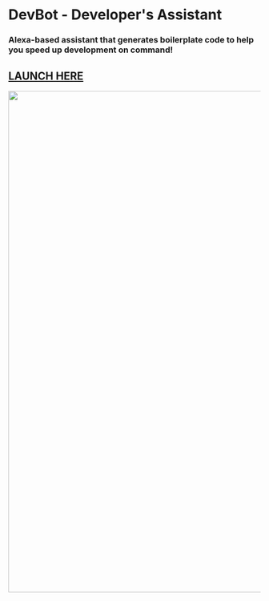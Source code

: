 # DevBot - Developer's Assistant

### Alexa-based assistant that generates boilerplate code to help you speed up development on command!

## [LAUNCH HERE](https://devbot2019.herokuapp.com/) 
<img src="devbot-landing" width=1000 />
